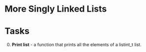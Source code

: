 # More Singly Linked Lists

# Tasks

0. **Print list** - a function that prints all the elements of a listint_t list.
